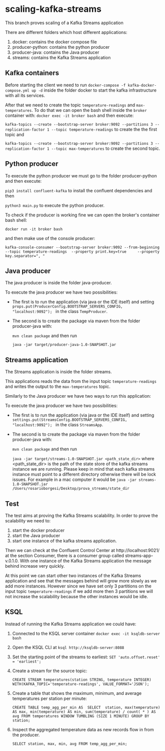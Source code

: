 # scaling-kafka-streams
This branch proves scaling of a Kafka Streams application

There are different folders which host different applications:
1. docker: contains the docker compose file
2. producer-python: contains the python producer
3. producer-java: contains the Java producer
4. streams: contains the Kafka Streams application

## Kafka containers
Before starting the client we need to run `docker-compose -f kafka-docker-compose.yml up -d` inside the folder docker to start the kafka infrastructure with all its services.

After that we need to create the topic `temperature-readings` and `max-temperatures`. To do that we can open the bash shell inside the `broker` container with: `docker exec -it broker bash` and then execute:

`kafka-topics --create --bootstrap-server broker:9092 --partitions 3 --replication-factor 1 --topic temperature-readings` to create the the first topic and

`kafka-topics --create --bootstrap-server broker:9092 --partitions 3 --replication-factor 1 --topic max-temperatures` to create the second topic.

## Python producer
To execute the python producer we must go to the folder producer-python and then execute:

`pip3 install confluent-kafka` to install the confluent dependencies and then

`python3 main.py` to execute the python producer.

To check if the producer is working fine we can open the broker's container bash shell:

`docker run -it broker bash` 

and then make use of the console producer:

`kafka-console-consumer --bootstrap-server broker:9092 --from-beginning --topic temperature-readings  --property print.key=true     --property key.separator=", "`

## Java producer
The java producer is inside the folder java-producer.

To execute the java producer we have two possibilities:

- The first is to run the application (via java or the IDE itself) and setting `props.put(ProducerConfig.BOOTSTRAP_SERVERS_CONFIG, "localhost:9092"); ` in the class `TempProducer`.


- The second is to create the package via maven from the folder producer-java with:

  `mvn clean package` and then run 

  `java -jar target/producer-java-1.0-SNAPSHOT.jar`

## Streams application
The Streams application is inside the folder streams.

This applications reads the data from the input topic `temperature-readings` and writes the output to the `max-temperatures` topic.

Similarly to the Java producer we have two ways to run this application:

To execute the java producer we have two possibilities:

- The first is to run the application (via java or the IDE itself) and setting `settings.put(StreamsConfig.BOOTSTRAP_SERVERS_CONFIG, "localhost:9092"); ` in the class `StreamsApp`.


- The second is to create the package via maven from the folder producer-java with:

  `mvn clean package` and then run

  `java -jar target/streams-1.0-SNAPSHOT.jar <path_state_dir>` where <path_state_dir> is the path of the state store of the kafka 
   streams instance we are running. Please keep in mind that each kafka streams instance must point to a different directory otherwise
   there will be lock issues.
   For example in a mac computer it would be `java -jar streams-1.0-SNAPSHOT.jar /Users/rosarioborgesi/Desktop/prova_streams/state_dir`

## Test
The test aims at proving the Kafka Streams scalability. In order to prove the scalability we need to:
1. start the docker producer
2. start the Java producer
3. start one instance of the kafka streams application.

Then we can check at the Confluent Control Center at http://localhost:9021/ at the section Consumer, there is a consumer
group called streams-app-v.0.1.0. With one instance of the Kafka Streams application the message behind increase very quickly.

At this point we can start other two instances of the Kafka Streams application and see that the messages behind will grow more 
slowly as we add more instances.
However since we have set only 3 partitions on the input topic `temperature-readings` if we add more then 3 partitions 
we will not increase the scalability because the other instances would be idle.

## KSQL
Instead of running the Kafka Streams application we could have:

1. Connected to the KSQL server container `docker exec -it ksqldb-server bash`

2. Open the KSQL CLI at `ksql http://ksqldb-server:8088`

3. Set the starting point of the streams to earliest: `SET 'auto.offset.reset' = 'earliest';`

4. Create a stream for the source topic: 

   `CREATE STREAM temperatures(station STRING, temperature INTEGER) WITH(KAFKA_TOPIC='temperature-readings', VALUE_FORMAT='JSON');`

5. Create a table that shows the maximum, minimum, and average temperatures per station per minute: 

      `CREATE TABLE temp_agg_per_min AS 
         SELECT 
            station,
            max(temperature) AS max,
            min(temperature) AS min,
            sum(temperature) / count( * ) AS avg
         FROM temperatures
         WINDOW TUMBLING (SIZE 1 MINUTE)
         GROUP BY station;`
    
6. Inspect the aggregated temperature data as new records flow in from the producer.

    `SELECT station, max, min, avg FROM temp_agg_per_min;`